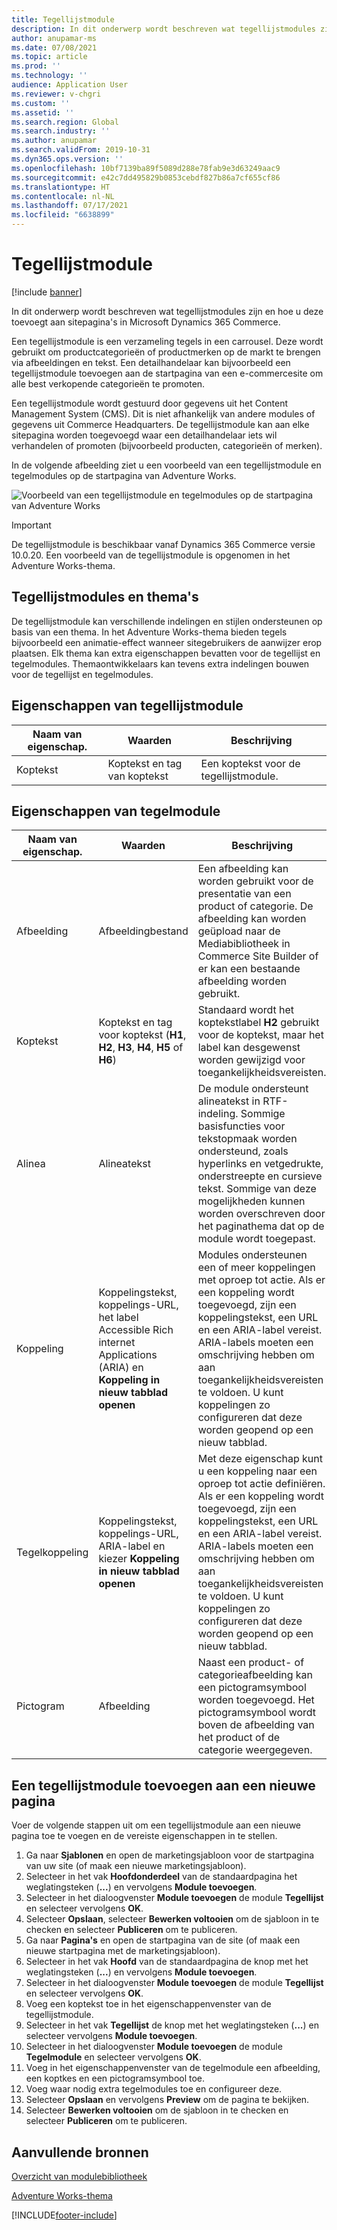 ```yaml
---
title: Tegellijstmodule
description: In dit onderwerp wordt beschreven wat tegellijstmodules zijn en hoe u deze toevoegt aan sitepagina's in Microsoft Dynamics 365 Commerce.
author: anupamar-ms
ms.date: 07/08/2021
ms.topic: article
ms.prod: ''
ms.technology: ''
audience: Application User
ms.reviewer: v-chgri
ms.custom: ''
ms.assetid: ''
ms.search.region: Global
ms.search.industry: ''
ms.author: anupamar
ms.search.validFrom: 2019-10-31
ms.dyn365.ops.version: ''
ms.openlocfilehash: 10bf7139ba89f5089d288e78fab9e3d63249aac9
ms.sourcegitcommit: e42c7dd495829b0853cebdf827b86a7cf655cf86
ms.translationtype: HT
ms.contentlocale: nl-NL
ms.lasthandoff: 07/17/2021
ms.locfileid: "6638899"
---
```

# <a name="tile-list-module"></a>Tegellijstmodule

[!include [banner](includes/banner.md)]

In dit onderwerp wordt beschreven wat tegellijstmodules zijn en hoe u deze toevoegt aan sitepagina's in Microsoft Dynamics 365 Commerce.

Een tegellijstmodule is een verzameling tegels in een carrousel. Deze wordt gebruikt om productcategorieën of productmerken op de markt te brengen via afbeeldingen en tekst. Een detailhandelaar kan bijvoorbeeld een tegellijstmodule toevoegen aan de startpagina van een e-commercesite om alle best verkopende categorieën te promoten.

Een tegellijstmodule wordt gestuurd door gegevens uit het Content Management System (CMS). Dit is niet afhankelijk van andere modules of gegevens uit Commerce Headquarters. De tegellijstmodule kan aan elke sitepagina worden toegevoegd waar een detailhandelaar iets wil verhandelen of promoten (bijvoorbeeld producten, categorieën of merken).

In de volgende afbeelding ziet u een voorbeeld van een tegellijstmodule en tegelmodules op de startpagina van Adventure Works.

![Voorbeeld van een tegellijstmodule en tegelmodules op de startpagina van Adventure Works](./media/Tile_list.PNG)

> [!IMPORTANT]
> De tegellijstmodule is beschikbaar vanaf Dynamics 365 Commerce versie 10.0.20.
> Een voorbeeld van de tegellijstmodule is opgenomen in het Adventure Works-thema.

## <a name="tile-list-modules-and-themes"></a>Tegellijstmodules en thema's

De tegellijstmodule kan verschillende indelingen en stijlen ondersteunen op basis van een thema. In het Adventure Works-thema bieden tegels bijvoorbeeld een animatie-effect wanneer sitegebruikers de aanwijzer erop plaatsen. Elk thema kan extra eigenschappen bevatten voor de tegellijst en tegelmodules. Themaontwikkelaars kan tevens extra indelingen bouwen voor de tegellijst en tegelmodules.

## <a name="tile-list-module-properties"></a>Eigenschappen van tegellijstmodule

| Naam van eigenschap. | Waarden | Beschrijving |
|---------------|--------|-------------|
| Koptekst       | Koptekst en tag van koptekst | Een koptekst voor de tegellijstmodule. |

## <a name="tile-module-properties"></a>Eigenschappen van tegelmodule

| Naam van eigenschap. | Waarden | Beschrijving |
|---------------|--------|-------------|
| Afbeelding         | Afbeeldingbestand | Een afbeelding kan worden gebruikt voor de presentatie van een product of categorie. De afbeelding kan worden geüpload naar de Mediabibliotheek in Commerce Site Builder of er kan een bestaande afbeelding worden gebruikt. |
| Koptekst       | Koptekst en tag voor koptekst (**H1**, **H2**, **H3**, **H4**, **H5** of **H6**) | Standaard wordt het koptekstlabel **H2** gebruikt voor de koptekst, maar het label kan desgewenst worden gewijzigd voor toegankelijkheidsvereisten. |
| Alinea     | Alineatekst | De module ondersteunt alineatekst in RTF-indeling. Sommige basisfuncties voor tekstopmaak worden ondersteund, zoals hyperlinks en vetgedrukte, onderstreepte en cursieve tekst. Sommige van deze mogelijkheden kunnen worden overschreven door het paginathema dat op de module wordt toegepast. |
| Koppeling          | Koppelingstekst, koppelings-URL, het label Accessible Rich internet Applications (ARIA) en **Koppeling in nieuw tabblad openen** | Modules ondersteunen een of meer koppelingen met oproep tot actie. Als er een koppeling wordt toegevoegd, zijn een koppelingstekst, een URL en een ARIA-label vereist. ARIA-labels moeten een omschrijving hebben om aan toegankelijkheidsvereisten te voldoen. U kunt koppelingen zo configureren dat deze worden geopend op een nieuw tabblad. |
| Tegelkoppeling     | Koppelingstekst, koppelings-URL, ARIA-label en kiezer **Koppeling in nieuw tabblad openen** | Met deze eigenschap kunt u een koppeling naar een oproep tot actie definiëren. Als er een koppeling wordt toegevoegd, zijn een koppelingstekst, een URL en een ARIA-label vereist. ARIA-labels moeten een omschrijving hebben om aan toegankelijkheidsvereisten te voldoen. U kunt koppelingen zo configureren dat deze worden geopend op een nieuw tabblad.|
| Pictogram          | Afbeelding | Naast een product- of categorieafbeelding kan een pictogramsymbool worden toegevoegd. Het pictogramsymbool wordt boven de afbeelding van het product of de categorie weergegeven. |

## <a name="add-a-tile-list-module-to-a-new-page"></a>Een tegellijstmodule toevoegen aan een nieuwe pagina

Voer de volgende stappen uit om een tegellijstmodule aan een nieuwe pagina toe te voegen en de vereiste eigenschappen in te stellen.

1. Ga naar **Sjablonen** en open de marketingsjabloon voor de startpagina van uw site (of maak een nieuwe marketingsjabloon).
1. Selecteer in het vak **Hoofdonderdeel** van de standaardpagina het weglatingsteken (**...**) en vervolgens **Module toevoegen**.
1. Selecteer in het dialoogvenster **Module toevoegen** de module **Tegellijst** en selecteer vervolgens **OK**.
1. Selecteer **Opslaan**, selecteer **Bewerken voltooien** om de sjabloon in te checken en selecteer **Publiceren** om te publiceren.
1. Ga naar **Pagina's** en open de startpagina van de site (of maak een nieuwe startpagina met de marketingsjabloon).
1. Selecteer in het vak **Hoofd** van de standaardpagina de knop met het weglatingsteken (**...**) en vervolgens **Module toevoegen**.
1. Selecteer in het dialoogvenster **Module toevoegen** de module **Tegellijst** en selecteer vervolgens **OK**.
1. Voeg een koptekst toe in het eigenschappenvenster van de tegellijstmodule.
1. Selecteer in het vak **Tegellijst** de knop met het weglatingsteken (**...**) en selecteer vervolgens **Module toevoegen**.
1. Selecteer in het dialoogvenster **Module toevoegen** de module **Tegelmodule** en selecteer vervolgens **OK**.
1. Voeg in het eigenschappenvenster van de tegelmodule een afbeelding, een koptkes en een pictogramsymbool toe.
1. Voeg waar nodig extra tegelmodules toe en configureer deze.
1. Selecteer **Opslaan** en vervolgens **Preview** om de pagina te bekijken.
1. Selecteer **Bewerken voltooien** om de sjabloon in te checken en selecteer **Publiceren** om te publiceren.

## <a name="additional-resources"></a>Aanvullende bronnen

[Overzicht van modulebibliotheek](starter-kit-overview.md)

[Adventure Works-thema](adventure-works-theme.md)

[!INCLUDE[footer-include](../includes/footer-banner.md)]
